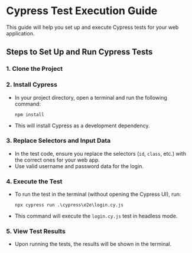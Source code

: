 
# Cypress Test Execution Guide

This guide will help you set up and execute Cypress tests for your web application.

## Steps to Set Up and Run Cypress Tests

### 1. **Clone the Project**
   
### 2. **Install Cypress**
   - In your project directory, open a terminal and run the following command:
     ```
     npm install
     ```
   - This will install Cypress as a development dependency.
  
### 3. **Replace Selectors and Input Data**
   - In the test code, ensure you replace the selectors (`id`, `class`, etc.) with the correct ones for your web app.
   - Use valid username and password data for the login.

### 4. **Execute the Test**
   - To run the test in the terminal (without opening the Cypress UI), run:
     ```
     npx cypress run .\cypress\e2e\login.cy.js
     ```
   - This command will execute the `login.cy.js` test in headless mode.

### 5. **View Test Results**
   - Upon running the tests, the results will be shown in the terminal.
